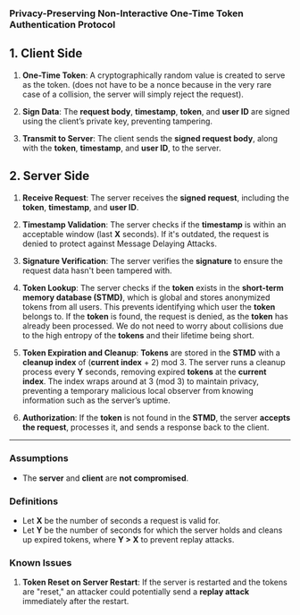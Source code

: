 ### **Privacy-Preserving Non-Interactive One-Time Token Authentication Protocol**

## **1. Client Side**

1. **One-Time Token**: A cryptographically random value is created to serve as the token. (does not have to be a nonce because in the very rare case of a collision, the server will simply reject the request).

3. **Sign Data**: The **request body**, **timestamp**, **token**, and **user ID** are signed using the client’s private key, preventing tampering.

4. **Transmit to Server**: The client sends the **signed request body**, along with the **token**, **timestamp**, and **user ID**, to the server.

## **2. Server Side**

1. **Receive Request**: The server receives the **signed request**, including the **token**, **timestamp**, and **user ID**.

2. **Timestamp Validation**: The server checks if the **timestamp** is within an acceptable window (last **X** seconds). If it's outdated, the request is denied to protect against Message Delaying Attacks.

3. **Signature Verification**: The server verifies the **signature** to ensure the request data hasn't been tampered with.

4. **Token Lookup**: The server checks if the **token** exists in the **short-term memory database (STMD)**, which is global and stores anonymized tokens from all users. This prevents identifying which user the **token** belongs to. If the **token** is found, the request is denied, as the **token** has already been processed. We do not need to worry about collisions due to the high entropy of the **tokens** and their lifetime being short.

5. **Token Expiration and Cleanup**: **Tokens** are stored in the **STMD** with a **cleanup index** of (**current index** + 2) mod 3. The server runs a cleanup process every **Y** seconds, removing expired **tokens** at the **current index**. The index wraps around at 3 (mod 3) to maintain privacy, preventing a temporary malicious local observer from knowing information such as the server’s uptime.

6. **Authorization**: If the **token** is not found in the **STMD**, the server **accepts the request**, processes it, and sends a response back to the client.

---

### **Assumptions**
- The **server** and **client** are **not compromised**.

### **Definitions**
- Let **X** be the number of seconds a request is valid for.
- Let **Y** be the number of seconds for which the server holds and cleans up expired tokens, where **Y > X** to prevent replay attacks.

### **Known Issues**
1. **Token Reset on Server Restart**: If the server is restarted and the tokens are "reset," an attacker could potentially send a **replay attack** immediately after the restart.
